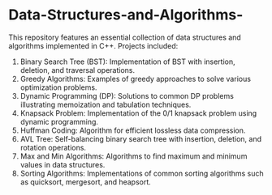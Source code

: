 # Data-Structures-and-Algorithms-
This repository features an essential collection of data structures and algorithms implemented in C++.
Projects included:

1. Binary Search Tree (BST): Implementation of BST with insertion, deletion, and traversal operations.
2. Greedy Algorithms: Examples of greedy approaches to solve various optimization problems.
3. Dynamic Programming (DP): Solutions to common DP problems illustrating memoization and tabulation techniques.
4. Knapsack Problem: Implementation of the 0/1 knapsack problem using dynamic programming.
5. Huffman Coding: Algorithm for efficient lossless data compression.
6. AVL Tree: Self-balancing binary search tree with insertion, deletion, and rotation operations.
7. Max and Min Algorithms: Algorithms to find maximum and minimum values in data structures.
8. Sorting Algorithms: Implementations of common sorting algorithms such as quicksort, mergesort, and heapsort.
